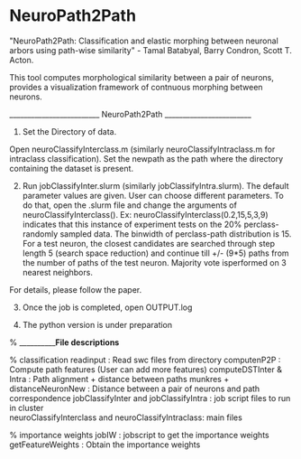# NeuroPath2Path
"NeuroPath2Path: Classification and elastic morphing between neuronal arbors using path-wise similarity" - Tamal Batabyal, Barry Condron, Scott T. Acton.

This tool computes morphological similarity between a pair of neurons, 
provides a visualization framework of contnuous morphing between neurons.

_________________________ NeuroPath2Path ________________________

1. Set the Directory of data.

Open neuroClassifyInterclass.m (similarly neuroClassifyIntraclass.m for intraclass classification). 
Set the newpath as the path where the directory containing the dataset is present.


2. Run jobClassifyInter.slurm (similarly jobClassifyIntra.slurm). 
The default parameter values are given. 
User can choose different parameters. 
To do that, open the .slurm file and change the arguments of neuroClassifyInterclass(). 
Ex: neuroClassifyInterclass(0.2,15,5,3,9) indicates that this instance of experiment tests on the 20% perclass-randomly sampled data. The binwidth of perclass-path distribution is 15. For a test neuron, the closest candidates are searched through step length 5 (search space reduction) and continue till +/- (9*5) paths from the number of paths of the test neuron. Majority vote isperformed on 3 nearest neighbors.   

For details, please follow the paper.

3. Once the job is completed, open OUTPUT.log

4. The python version is under preparation


% __________________________File descriptions________________

% classification
readinput         :  Read swc files from directory
computenP2P         :  Compute path features (User can add more features)
computeDSTInter & Intra     : Path alignment + distance between paths
munkres + distanceNeuronNew : Distance between a pair of neurons and path correspondence
jobClassifyInter and jobClassifyIntra : job script files to run in cluster   
neuroClassifyInterclass and neuroClassifyIntraclass: main files


% importance weights
jobIW : jobscript to get the importance weights
getFeatureWeights : Obtain the importance weights 
